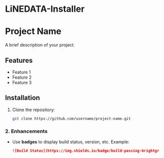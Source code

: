 # LiNEDATA-Installer
# Project Name

A brief description of your project.

## Features
- Feature 1
- Feature 2
- Feature 3

## Installation
1. Clone the repository:
   ```bash
   git clone https://github.com/username/project-name.git

### 2. **Enhancements**
- Use **badges** to display build status, version, etc. Example:
  ```markdown
  ![Build Status](https://img.shields.io/badge/build-passing-brightgreen)
